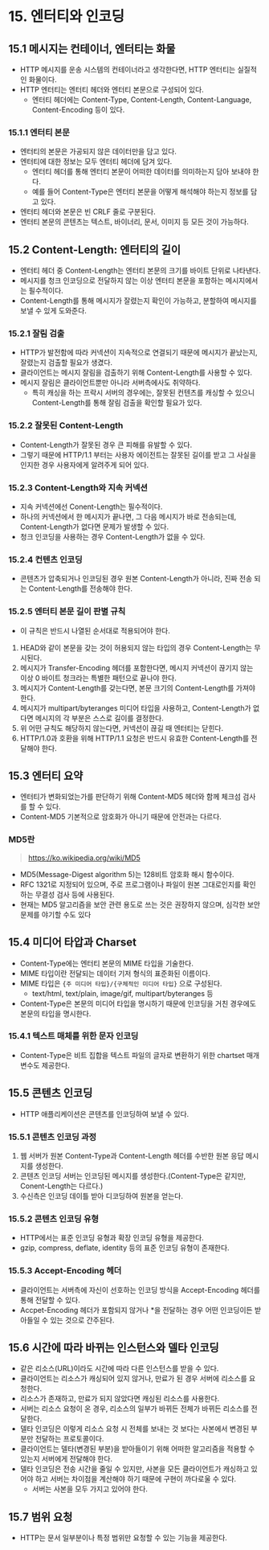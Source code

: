 # 15. 엔터티와 인코딩

## 15.1 메시지는 컨테이너, 엔터티는 화물

- HTTP 메시지를 운송 시스템의 컨테이너라고 생각한다면, HTTP 엔터티는 실질적인 화물이다.
- HTTP 엔터티는 엔터티 헤더와 엔터티 본문으로 구성되어 있다.
  - 엔터티 헤더에는 Content-Type, Content-Length, Content-Language, Content-Encoding 등이 있다.

### 15.1.1 엔터티 본문

- 엔터티의 본문은 가공되지 않은 데이터만을 담고 있다.
- 엔터티에 대한 정보는 모두 엔터티 헤더에 담겨 있다.
  - 엔터티 헤더를 통해 엔터티 본문이 어떠한 데이터를 의미하는지 담아 보내야 한다.
  - 예를 들어 Content-Type은 엔터티 본문을 어떻게 해석해야 하는지 정보를 담고 있다.
- 엔터티 헤더와 본문은 빈 CRLF 줄로 구분된다.
- 엔터티 본문의 콘텐츠는 텍스트, 바이너리, 문서, 이미지 등 모든 것이 가능하다.

## 15.2 Content-Length: 엔터티의 길이

- 엔터티 헤더 중 Content-Length는 엔터티 본문의 크기를 바이트 단위로 나타낸다.
- 메시지를 청크 인코딩으로 전달하지 않는 이상 엔터티 본문을 포함하는 메시지에서는 필수적이다.
- Content-Length를 통해 메시지가 잘렸는지 확인이 가능하고, 분할하여 메시지를 보낼 수 있게 도와준다.

### 15.2.1 잘림 검출

- HTTP가 발전함에 따라 커넥션이 지속적으로 연결되기 때문에 메시지가 끝났는지, 잘렸는지 검출할 필요가 생겼다.
- 클라이언트는 메시지 잘림을 검출하기 위해 Content-Length를 사용할 수 있다.
- 메시지 잘림은 클라이언트뿐만 아니라 서버측에사도 취약하다.
  - 특히 캐싱을 하는 프락시 서버의 경우에는, 잘못된 컨텐츠를 캐싱할 수 있으니 Content-Length를 통해 잘림 검출을 확인할 필요가 있다.

### 15.2.2 잘못된 Content-Length

- Content-Length가 잘못된 경우 큰 피해를 유발할 수 있다.
- 그렇기 때문에 HTTP/1.1 부터는 사용자 에이전트는 잘못된 길이를 받고 그 사실을 인지한 경우 사용자에게 알려주게 되어 있다.

### 15.2.3 Content-Length와 지속 커넥션

- 지속 커넥션에선 Conent-Length는 필수적이다.
- 하나의 커넥션에서 한 메시지가 끝나면, 그 다음 메시지가 바로 전송되는데, Content-Length가 없다면 문제가 발생할 수 있다.
- 청크 인코딩을 사용하는 경우 Content-Length가 없을 수 있다.

### 15.2.4 컨텐츠 인코딩

- 콘텐츠가 압축되거나 인코딩된 경우 원본 Content-Length가 아니라, 진짜 전송 되는 Content-Length를 전송해야 한다.

### 15.2.5 엔터티 본문 길이 판별 규칙

- 이 규칙은 반드시 나열된 순서대로 적용되어야 한다.

1. HEAD와 같이 본문을 갖는 것이 허용되지 않는 타입의 경우 Content-Length는 무시된다.
2. 메시지가 Transfer-Encoding 헤더를 포함한다면, 메시지 커넥션이 끊기지 않는 이상 0 바이트 청크라는 특별한 패턴으로 끝나야 한다.
3. 메시지가 Content-Length를 갖는다면, 본문 크기의 Content-Length를 가져야 한다.
4. 메시지가 multipart/byteranges 미디어 타입을 사용하고, Content-Length가 없다면 메시지의 각 부분은 스스로 길이를 결정한다.
5. 위 어떤 규칙도 해당하지 않는다면, 커넥션이 끊길 때 엔터티는 닫힌다.
6. HTTP/1.0과 호환을 위해 HTTP/1.1 요청은 반드시 유효한 Content-Length를 전달해야 한다.

## 15.3 엔터티 요약

- 엔터티가 변화되었는가를 판단하기 위해 Content-MD5 헤더와 함께 체크섬 검사를 할 수 있다.
- Content-MD5 기본적으로 암호화가 아니기 때문에 안전과는 다르다.

### MD5란

> https://ko.wikipedia.org/wiki/MD5

- MD5(Message-Digest algorithm 5)는 128비트 암호화 해시 함수이다.
- RFC 1321로 지정되어 있으며, 주로 프로그램이나 파일이 원본 그대로인지를 확인하는 무결성 검사 등에 사용된다.
- 현재는 MD5 알고리즘을 보안 관련 용도로 쓰는 것은 권장하지 않으며, 심각한 보안 문제를 야기할 수도 있다

## 15.4 미디어 타압과 Charset

- Content-Type에는 엔터티 본문의 MIME 타입을 기술한다.
- MIME 타입이란 전달되는 데이터 기저 형식의 표준화된 이름이다.
- MIME 타입은 `{주 미디어 타입}/{구체적인 미디어 타입}` 으로 구성된다.
  - text/html, text/plain, image/gif, multipart/byteranges 등
- Content-Type은 본문의 미디어 타입을 명시하기 때문에 인코딩을 거친 경우에도 본문의 타입을 명시한다.

### 15.4.1 텍스트 매체를 위한 문자 인코딩

- Content-Type은 비트 집합을 텍스트 파일의 글자로 변환하기 위한 chartset 매개 변수도 제공한다.

## 15.5 콘텐츠 인코딩

- HTTP 애플리케이션은 콘텐츠를 인코딩하여 보낼 수 있다.

### 15.5.1 콘텐츠 인코딩 과정

1. 웹 서버가 원본 Content-Type과 Content-Length 헤더를 수반한 원본 응답 메시지를 생성한다.
2. 콘텐츠 인코딩 서버는 인코딩된 메시지를 생성한다.(Content-Type은 같지만, Conent-Length는 다르다.)
3. 수신측은 인코딩 데이틀 받아 디코딩하여 원본을 얻는다.

### 15.5.2 콘텐츠 인코딩 유형

- HTTP에서는 표준 인코딩 유형과 확장 인코딩 유형을 제공한다.
- gzip, compress, deflate, identity 등의 표준 인코딩 유형이 존재한다.

### 15.5.3 Accept-Encoding 헤더

- 클라이언트는 서버측에 자신이 선호하는 인코딩 방식을 Accept-Encoding 헤더를 통해 전달할 수 있다.
- Accpet-Encoding 헤더가 포함되지 않거나 *을 전달하는 경우 어떤 인코딩이든 받아들일 수 있는 것으로 간주된다.

## 15.6 시간에 따라 바뀌는 인스턴스와 델타 인코딩

- 같은 리소스(URL)이라도 시간에 따라 다른 인스턴스를 받을 수 있다.
- 클라이언트는 리소스가 캐싱되어 있지 않거나, 만료가 된 경우 서버에 리소스를 요청한다.
- 리소스가 존재하고, 만료가 되지 않았다면 캐싱된 리소스를 사용한다.
- 서버는 리소스 요청이 온 경우, 리소스의 일부가 바뀌든 전체가 바뀌든 리소스를 전달한다.
- 델타 인코딩은 이렇게 리소스 요청 시 전체를 보내는 것 보다는 사본에서 변경된 부분만 전달하는 프로토콜이다.
- 클라이언트는 델타(변경된 부분)을 받아들이기 위해 어떠한 알고리즘을 적용할 수 있는지 서버에게 전달해야 한다.
- 델타 인코딩은 전송 시간을 줄일 수 있지만, 사본을 모든 클라이언트가 캐싱하고 있어야 하고 서버는 차이점을 계산해야 하기 때문에 구현이 까다로울 수 있다.
  - 서버는 사본을 모두 가지고 있어야 한다.

## 15.7 범위 요청

- HTTP는 문서 일부분이나 특정 범위만 요청할 수 있는 기능을 제공한다.
